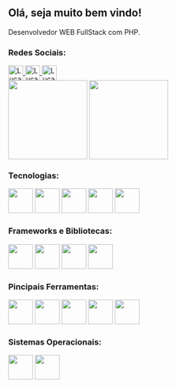 <link rel="stylesheet" href="https://cdn.jsdelivr.net/gh/devicons/devicon@v2.12.0/devicon.min.css">


<h2>Olá, seja muito bem vindo!</h2>

<p>Desenvolvedor WEB FullStack com PHP.</p>


<h3>Redes Sociais:</h3>
<div style="display: inline-block">
<a href="https://api.whatsapp.com/send?phone=5511942566798">
    <img align="center" alt="Lucas-volpati-facebook" src="https://img.shields.io/badge/Whatsapp-25D366?style=for-the-badge&logo=whatsapp&logoColor=white" height="30">
<a href="https://www.facebook.com/lucas.alcantararodrigues/">
    <img align="center" alt="Lucas-volpati-facebook" src="https://img.shields.io/badge/Facebook-1877F2?style=for-the-badge&logo=facebook&logoColor=white" height="30">
</a> 
<a href="https://www.linkedin.com/in/lucas-alcantara-rodrigues-volpati-1201499a/">
    <img align="center" alt="Lucas-volpati-facebook" src="https://img.shields.io/badge/Linkedin-0A66C2?style=for-the-badge&logo=linkedin&logoColor=white" height="30">
</a>
</div>
<br>


<div style="display: inline-block">
  <img height="160em" align="center" src="https://github-readme-stats.vercel.app/api?username=Lucas-volpati&show_icons=true&theme=dar">
  <img height="160em" align="center" src="https://github-readme-stats.vercel.app/api/top-langs/?username=Lucas-volpati&layout=compact&theme=light">

</div>

<h3>Tecnologias:</h3>
<div style="display: inline-block">
    
  <img src="https://cdn.jsdelivr.net/gh/devicons/devicon/icons/php/php-original.svg" height="50" />
  <img src="https://cdn.jsdelivr.net/gh/devicons/devicon/icons/mysql/mysql-original-wordmark.svg" height="50" />
  <img src="https://cdn.jsdelivr.net/gh/devicons/devicon/icons/html5/html5-original-wordmark.svg" height="50"/>
  <img src="https://cdn.jsdelivr.net/gh/devicons/devicon/icons/css3/css3-original-wordmark.svg" height="50"/>
  <img src="https://cdn.jsdelivr.net/gh/devicons/devicon/icons/javascript/javascript-original.svg" height="50" />
  

</div>


<h3>Frameworks e Bibliotecas:</h3>
<div style="display: inline-block">
  <img src="https://cdn.jsdelivr.net/gh/devicons/devicon/icons/laravel/laravel-plain-wordmark.svg" height="50" />
  <img src="https://cdn.jsdelivr.net/gh/devicons/devicon/icons/bootstrap/bootstrap-plain-wordmark.svg" height="50"  />
  <img src="https://cdn.jsdelivr.net/gh/devicons/devicon/icons/jquery/jquery-original-wordmark.svg" height="50"/>
  <img src="https://cdn.jsdelivr.net/gh/devicons/devicon/icons/sass/sass-original.svg" height="50" />
</div>

<h3>Pincipais Ferramentas:</h3>

<div style="disply: inline-block">
<img src="https://cdn.jsdelivr.net/gh/devicons/devicon/icons/vscode/vscode-original.svg" height="50"/>
<img src="https://cdn.jsdelivr.net/gh/devicons/devicon/icons/composer/composer-original.svg" height="50"/>
<img src="https://cdn.jsdelivr.net/gh/devicons/devicon/icons/docker/docker-original-wordmark.svg" height="50"/>
<img src="https://cdn.jsdelivr.net/gh/devicons/devicon/icons/git/git-original-wordmark.svg" height="50"/>
<img src="https://cdn.jsdelivr.net/gh/devicons/devicon/icons/wordpress/wordpress-original.svg" height="50"/>
</div>
<h3>Sistemas Operacionais:</h3>

<div style="disply: inline-block">
<img src="https://cdn.jsdelivr.net/gh/devicons/devicon/icons/linux/linux-original.svg" height="50" />
<img src="https://cdn.jsdelivr.net/gh/devicons/devicon/icons/windows8/windows8-original.svg" height="50"/>


</div>

<!---
Lucas-volpati/Lucas-volpati is a ✨ special ✨ repository because its `README.md` (this file) appears on your GitHub profile.
You can click the Preview link to take a look at your changes.
--->
